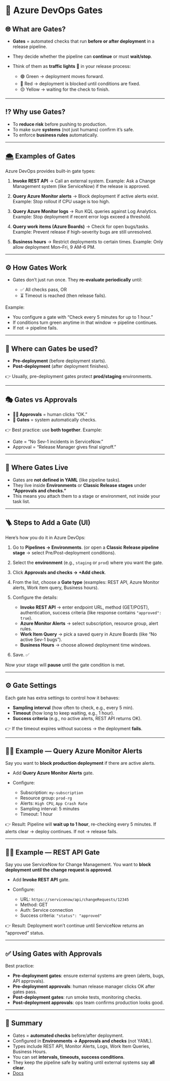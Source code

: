 # 🚦 **Azure DevOps Gates**

## 🌐 **What are Gates?**

- **Gates** = automated checks that run **before or after deployment** in a release pipeline.
- They decide whether the pipeline can **continue** or must **wait/stop**.
- Think of them as **traffic lights** 🚦 in your release process:

  - 🟢 Green → deployment moves forward.
  - 🔴 Red → deployment is blocked until conditions are fixed.
  - 🟡 Yellow → waiting for the check to finish.

---

## ⁉️ **Why use Gates?**

- To **reduce risk** before pushing to production.
- To make sure **systems** (not just humans) confirm it’s safe.
- To enforce **business rules** automatically.

---

## 🌨️ **Examples of Gates**

Azure DevOps provides built-in gate types:

1. **Invoke REST API** → Call an external system.
   Example: Ask a Change Management system (like ServiceNow) if the release is approved.

2. **Query Azure Monitor alerts** → Block deployment if active alerts exist.
   Example: Stop rollout if CPU usage is too high.

3. **Query Azure Monitor logs** → Run KQL queries against Log Analytics.
   Example: Stop deployment if recent error logs exceed a threshold.

4. **Query work items (Azure Boards)** → Check for open bugs/tasks.
   Example: Prevent release if high-severity bugs are still unresolved.

5. **Business hours** → Restrict deployments to certain times.
   Example: Only allow deployment Mon–Fri, 9 AM–6 PM.

---

## ⚙️ **How Gates Work**

- Gates don’t just run once. They **re-evaluate periodically** until:

  - ✅ All checks pass, OR
  - ⏳ Timeout is reached (then release fails).

Example:

- You configure a gate with “Check every 5 minutes for up to 1 hour.”
- If conditions turn green anytime in that window → pipeline continues.
- If not → pipeline fails.

---

## 📍 **Where can Gates be used?**

- **Pre-deployment** (before deployment starts).
- **Post-deployment** (after deployment finishes).

👉 Usually, pre-deployment gates protect **prod/staging** environments.

---

## 🎭 **Gates vs Approvals**

- **👩‍💻 Approvals** = human clicks “OK.”
- **🤖 Gates** = system automatically checks.

👉 Best practice: use **both together**. Example:

- Gate = “No Sev-1 incidents in ServiceNow.”
- Approval = “Release Manager gives final signoff.”

---

## 🤔 **Where Gates Live**

- Gates are **not defined in YAML** (like pipeline tasks).
- They live inside **Environments** or **Classic Release stages** under **“Approvals and checks.”**
- This means you attach them to a stage or environment, not inside your task list.

---

## 🪜 **Steps to Add a Gate (UI)**

Here’s how you do it in Azure DevOps:

1. Go to **Pipelines → Environments**.
   (or open a **Classic Release pipeline stage** → select Pre/Post-deployment conditions).

2. Select the **environment** (e.g., `staging` or `prod`) where you want the gate.

3. Click **Approvals and checks → +Add check**.

4. From the list, choose a **Gate type** (examples: REST API, Azure Monitor alerts, Work item query, Business hours).

5. Configure the details:

   - **Invoke REST API** → enter endpoint URL, method (GET/POST), authentication, success criteria (like response contains `"approved": true`).
   - **Azure Monitor Alerts** → select subscription, resource group, alert rules.
   - **Work Item Query** → pick a saved query in Azure Boards (like “No active Sev-1 bugs”).
   - **Business Hours** → choose allowed deployment time windows.

6. Save. ✅

Now your stage will **pause** until the gate condition is met.

---

## ⚙️ **Gate Settings**

Each gate has extra settings to control how it behaves:

- **Sampling interval** (how often to check, e.g., every 5 min).
- **Timeout** (how long to keep waiting, e.g., 1 hour).
- **Success criteria** (e.g., no active alerts, REST API returns OK).

👉 If the timeout expires without success → the deployment **fails**.

---

## ✍🏻 Example — Query Azure Monitor Alerts

Say you want to **block production deployment** if there are active alerts.

- Add **Query Azure Monitor Alerts** gate.
- Configure:

  - Subscription: `my-subscription`
  - Resource group: `prod-rg`
  - Alerts: `High CPU`, `App Crash Rate`
  - Sampling interval: 5 minutes
  - Timeout: 1 hour

👉 Result: Pipeline will **wait up to 1 hour**, re-checking every 5 minutes. If alerts clear → deploy continues. If not → release fails.

---

## ✍🏻 Example — REST API Gate

Say you use ServiceNow for Change Management. You want to **block deployment until the change request is approved**.

- Add **Invoke REST API** gate.
- Configure:

  - URL: `https://servicenow/api/changeRequests/12345`
  - Method: GET
  - Auth: Service connection
  - Success criteria: `"status": "approved"`

👉 Result: Deployment won’t continue until ServiceNow returns an “approved” status.

---

## ✅ **Using Gates with Approvals**

Best practice:

- **Pre-deployment gates**: ensure external systems are green (alerts, bugs, API approvals).
- **Pre-deployment approvals**: human release manager clicks OK after gates pass.
- **Post-deployment gates**: run smoke tests, monitoring checks.
- **Post-deployment approvals**: ops team confirms production looks good.

---

## 🏁 **Summary**

- Gates = **automated checks** before/after deployment.
- Configured in **Environments → Approvals and checks** (not YAML).
- Types include REST API, Monitor Alerts, Logs, Work Item Queries, Business Hours.
- You can set **intervals, timeouts, success conditions**.
- They keep the pipeline safe by waiting until external systems say **all clear**.
- [Docs](https://learn.microsoft.com/en-us/azure/devops/pipelines/release/approvals/gates?view=azure-devops)
